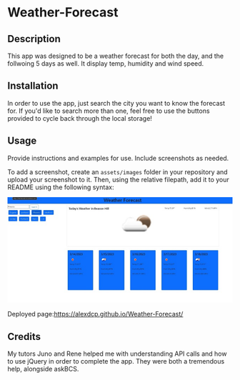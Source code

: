 # Weather-Forecast

## Description

This app was designed to be a weather forecast for both the day, and the follwoing 5 days as well. It display temp, humidity and wind speed.


## Installation

In order to use the app, just search the city you want to know the forecast for. If you'd like to search more than one, feel free to use the buttons provided to cycle back through the local storage!

## Usage

Provide instructions and examples for use. Include screenshots as needed.

To add a screenshot, create an `assets/images` folder in your repository and upload your screenshot to it. Then, using the relative filepath, add it to your README using the following syntax:

    
![Screen-Shot](./assets/images/weather-forecast-scr.JPG)

Deployed page:https://alexdcp.github.io/Weather-Forecast/


  

## Credits

My tutors Juno and Rene helped me with understanding API calls and how to use jQuery in order to complete the app. They were both a tremendous help, alongside askBCS.

